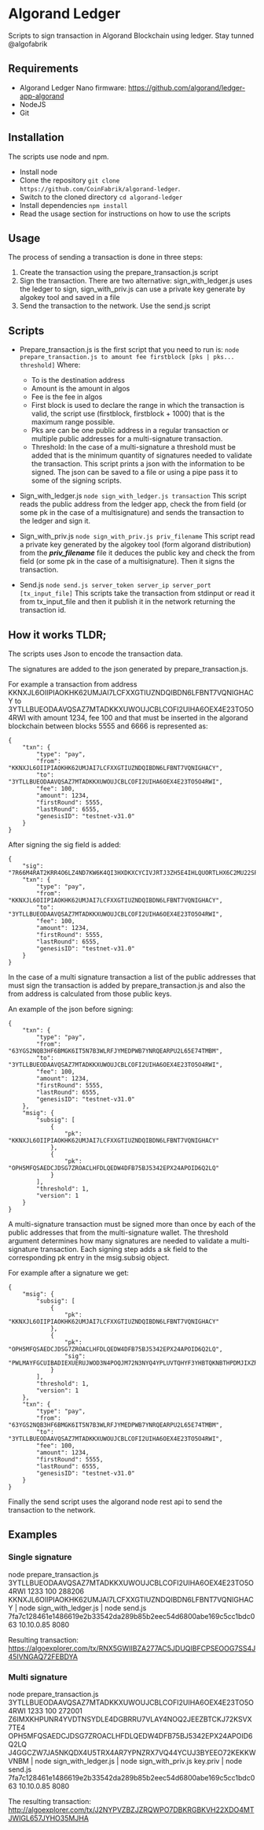 # Algorand Ledger #
Scripts to sign transaction in Algorand Blockchain using ledger.
Stay tunned @algofabrik

## Requirements ##
* Algorand Ledger Nano firmware: https://github.com/algorand/ledger-app-algorand
* NodeJS
* Git

## Installation ##
The scripts use node and npm.

- Install node
- Clone the repository ```git clone https://github.com/CoinFabrik/algorand-ledger```.
- Switch to the cloned directory ```cd algorand-ledger```
- Install dependencies ```npm install```
- Read the usage section for instructions on how to use the scripts

## Usage ##
The process of sending a transaction is done in three steps:

1. Create the transaction using the prepare_transaction.js script
2. Sign the transaction. There are two alternative: sign_with_ledger.js uses the ledger to sign, sign_with_priv.js can use a private key generate by algokey tool and saved in a file
3. Send the transaction to the network. Use the send.js script

## Scripts ##

* Prepare_transaction.js is the first script that you need to run is: 
```node prepare_transaction.js to amount fee firstblock [pks | pks... threshold]```
Where: 
    * To is the destination address
    * Amount is the amount in algos
    * Fee is the fee in algos
    * First block is used to declare the range in which the transaction is valid, the script use (firstblock, firstblock + 1000) that is the maximum range possible.
    * Pks are can be one public address in a regular transaction or multiple public addresses for a multi-signature transaction. 
    * Threshold: In the case of a multi-signature a threshold must be added that is the minimum quantity of signatures needed to validate the transaction.
This script prints a json with the information to be signed. The json can be saved to a file or using a pipe pass it to some of the signing scripts.

* Sign_with_ledger.js
```node sign_with_ledger.js transaction```
This script reads the public address from the ledger app, check the from field (or some pk in the case of a multisignature) and 
sends the transaction to the ledger and sign it.

* Sign_with_priv.js 
```node sign_with_priv.js priv_filename```
This script read a private key generated by the algokey tool (form algorand distribution) from the ***priv_filename*** file it deduces the public key and check the from field (or some pk in the case of a multisignature). 
Then it signs the transaction.
    
* Send.js
```node send.js server_token server_ip server_port [tx_input_file]```
This scripts take the transaction from stdinput or read it from tx_input_file and then it publish it in the network returning the transaction id.

## How it works TLDR; ##

The scripts uses Json to encode the transaction data. 

The signatures are added to the json generated by prepare_transaction.js.

For example a transaction from address KKNXJL6OIIPIAOKHK62UMJAI7LCFXXGTIUZNDQIBDN6LFBNT7VQNIGHACY to 3YTLLBUEODAAVQSAZ7MTADKKXUWOUJCBLCOFI2UIHA6OEX4E23TO5O4RWI with amount 1234, fee 100 and that must be inserted in the algorand blockchain between 
blocks 5555 and 6666 is represented as:
```
{
    "txn": {
        "type": "pay",
        "from": "KKNXJL6OIIPIAOKHK62UMJAI7LCFXXGTIUZNDQIBDN6LFBNT7VQNIGHACY",
        "to": "3YTLLBUEODAAVQSAZ7MTADKKXUWOUJCBLCOFI2UIHA6OEX4E23TO5O4RWI",
        "fee": 100,
        "amount": 1234,
        "firstRound": 5555,
        "lastRound": 6555,
        "genesisID": "testnet-v31.0"
    }
}
```

After signing the sig field is added:
```
{
    "sig": "7R66M4RAT2KRR4O6LZ4ND7KW6K4QI3HXDKXCYCIVJRTJ3ZH5E4IHLQUORTLHX6C2MU22SP745PNQAFKTUCPAODDZXZHRNNKVDNWBSDY=",
    "txn": {
        "type": "pay",
        "from": "KKNXJL6OIIPIAOKHK62UMJAI7LCFXXGTIUZNDQIBDN6LFBNT7VQNIGHACY",
        "to": "3YTLLBUEODAAVQSAZ7MTADKKXUWOUJCBLCOFI2UIHA6OEX4E23TO5O4RWI",
        "fee": 100,
        "amount": 1234,
        "firstRound": 5555,
        "lastRound": 6555,
        "genesisID": "testnet-v31.0"
    }
}
```

In the case of a multi signature transaction a list of the public addresses that must sign the transaction is added by prepare_transaction.js and also the from address is calculated from those public keys.

An example of the json before signing:
```
{
    "txn": {
        "type": "pay",
        "from": "63YGS2NQB3HF6BMGK6IT5N7B3WLRFJYMEDPWB7YNRQEARPU2L65E74TMBM",
        "to": "3YTLLBUEODAAVQSAZ7MTADKKXUWOUJCBLCOFI2UIHA6OEX4E23TO5O4RWI",
        "fee": 100,
        "amount": 1234,
        "firstRound": 5555,
        "lastRound": 6555,
        "genesisID": "testnet-v31.0"
    },
    "msig": {
        "subsig": [
            {
                "pk": "KKNXJL6OIIPIAOKHK62UMJAI7LCFXXGTIUZNDQIBDN6LFBNT7VQNIGHACY"
            },
            {
                "pk": "OPH5MFQSAEDCJDSG7ZROACLHFDLQEDW4DFB75BJ5342EPX24APOID6Q2LQ"
            }
        ],
        "threshold": 1,
        "version": 1
    }
}
```

A multi-signature transaction must be signed more than once by each of the public addresses that from the multi-signature wallet. The threshold argument determines how many signatures are needed to validate a multi-signature transaction.
Each signing step adds a sk field to the corresponding pk entry in the msig.subsig object. 

For example after a signature we get:
```
{
    "msig": {
        "subsig": [
            {
                "pk": "KKNXJL6OIIPIAOKHK62UMJAI7LCFXXGTIUZNDQIBDN6LFBNT7VQNIGHACY"
            },
            {
                "pk": "OPH5MFQSAEDCJDSG7ZROACLHFDLQEDW4DFB75BJ5342EPX24APOID6Q2LQ",
                "sig": "PWLMAYFGCUIBADIEXUERUJWOD3N4POQJM72N3NYQ4YPLUVTQHYF3YHBTQKNBTHPDMJIXZROIJ6PCFM5GKL7VNXUY3CWDPJGPHYAGSDI="
            }
        ],
        "threshold": 1,
        "version": 1
    },
    "txn": {
        "type": "pay",
        "from": "63YGS2NQB3HF6BMGK6IT5N7B3WLRFJYMEDPWB7YNRQEARPU2L65E74TMBM",
        "to": "3YTLLBUEODAAVQSAZ7MTADKKXUWOUJCBLCOFI2UIHA6OEX4E23TO5O4RWI",
        "fee": 100,
        "amount": 1234,
        "firstRound": 5555,
        "lastRound": 6555,
        "genesisID": "testnet-v31.0"
    }
}
```

Finally the send script uses the algorand node rest api to send the transaction to the network.

## Examples ##

### Single signature ###
node prepare_transaction.js 3YTLLBUEODAAVQSAZ7MTADKKXUWOUJCBLCOFI2UIHA6OEX4E23TO5O4RWI 1233 100 288206 KKNXJL6OIIPIAOKHK62UMJAI7LCFXXGTIUZNDQIBDN6LFBNT7VQNIGHACY | node sign_with_ledger.js | node send.js 7fa7c128461e1486619e2b33542da289b85b2eec54d6800abe169c5cc1bdc063 10.10.0.85 8080

Resulting transaction:
https://algoexplorer.com/tx/RNX5GWIIBZA277AC5JDUQIBFCPSEOOG7SS4J45IVNGAQ72FEBDYA

### Multi signature ###
node prepare_transaction.js 3YTLLBUEODAAVQSAZ7MTADKKXUWOUJCBLCOFI2UIHA6OEX4E23TO5O4RWI 1233 100 272001 Z6IMXKHPUNR4YVDTNSYDLE4DGBRRU7VLAY4NOQ2JEEZBTCKJ72KSVX7TE4 OPH5MFQSAEDCJDSG7ZROACLHFDLQEDW4DFB75BJ5342EPX24APOID6Q2LQ J4GGCZW7JA5NKQDX4U5TRX4AR7YPNZRX7VQ44YCUJ3BYEEO72KEKKWVNBM  | node sign_with_ledger.js | node sign_with_priv.js key.priv | node send.js 7fa7c128461e1486619e2b33542da289b85b2eec54d6800abe169c5cc1bdc063 10.10.0.85 8080

The resulting transaction:
http://algoexplorer.com/tx/J2NYPVZBZJZRQWPO7DBKRGBKVH22XDO4MTJWIGL657JYHO35MJHA
